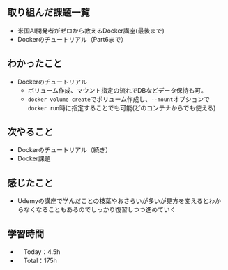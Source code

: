 ## 取り組んだ課題一覧
- 米国AI開発者がゼロから教えるDocker講座(最後まで)
- Dockerのチュートリアル（Part6まで）

## わかったこと
- Dockerのチュートリアル
  - ボリューム作成、マウント指定の流れでDBなどデータ保持も可。
  - `docker volume create`でボリューム作成し、`--mount`オプションで`docker run`時に指定することでも可能(どのコンテナからでも使える)

## 次やること
- Dockerのチュートリアル（続き）
- Docker課題

## 感じたこと
- Udemyの講座で学んだことの枝葉やおさらいが多いが見方を変えるとわからなくなることもあるのでしっかり復習しつつ進めていく

## 学習時間
- 　Today：4.5h
- 　Total：175h